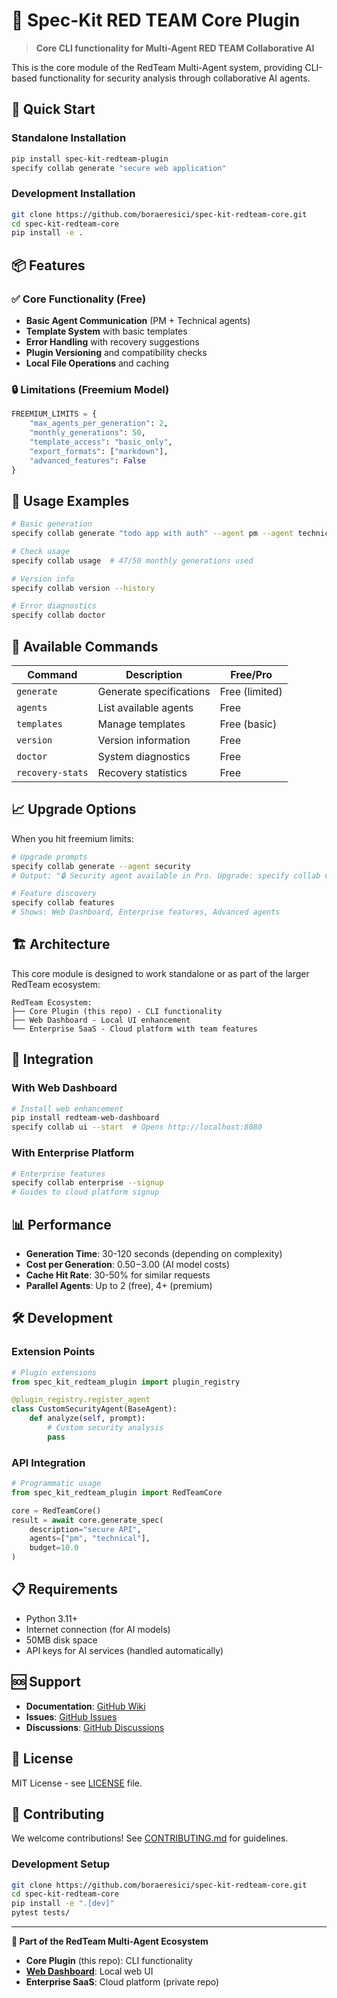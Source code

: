 # 🔴 Spec-Kit RED TEAM Core Plugin

> **Core CLI functionality for Multi-Agent RED TEAM Collaborative AI**

This is the core module of the RedTeam Multi-Agent system, providing CLI-based functionality for security analysis through collaborative AI agents.

## 🚀 Quick Start

### Standalone Installation
```bash
pip install spec-kit-redteam-plugin
specify collab generate "secure web application"
```

### Development Installation  
```bash
git clone https://github.com/boraeresici/spec-kit-redteam-core.git
cd spec-kit-redteam-core
pip install -e .
```

## 📦 Features

### ✅ Core Functionality (Free)
- **Basic Agent Communication** (PM + Technical agents)
- **Template System** with basic templates
- **Error Handling** with recovery suggestions
- **Plugin Versioning** and compatibility checks
- **Local File Operations** and caching

### 🔒 Limitations (Freemium Model)
```python
FREEMIUM_LIMITS = {
    "max_agents_per_generation": 2,
    "monthly_generations": 50,
    "template_access": "basic_only",
    "export_formats": ["markdown"],
    "advanced_features": False
}
```

## 🎯 Usage Examples

```bash
# Basic generation
specify collab generate "todo app with auth" --agent pm --agent technical

# Check usage
specify collab usage  # 47/50 monthly generations used

# Version info
specify collab version --history

# Error diagnostics
specify collab doctor
```

## 🔧 Available Commands

| Command | Description | Free/Pro |
|---------|-------------|----------|
| `generate` | Generate specifications | Free (limited) |
| `agents` | List available agents | Free |
| `templates` | Manage templates | Free (basic) |
| `version` | Version information | Free |
| `doctor` | System diagnostics | Free |
| `recovery-stats` | Recovery statistics | Free |

## 📈 Upgrade Options

When you hit freemium limits:

```bash
# Upgrade prompts
specify collab generate --agent security
# Output: "🔒 Security agent available in Pro. Upgrade: specify collab upgrade"

# Feature discovery
specify collab features
# Shows: Web Dashboard, Enterprise features, Advanced agents
```

## 🏗️ Architecture

This core module is designed to work standalone or as part of the larger RedTeam ecosystem:

```
RedTeam Ecosystem:
├── Core Plugin (this repo) - CLI functionality
├── Web Dashboard - Local UI enhancement
└── Enterprise SaaS - Cloud platform with team features
```

## 🔗 Integration

### With Web Dashboard
```bash
# Install web enhancement
pip install redteam-web-dashboard
specify collab ui --start  # Opens http://localhost:8080
```

### With Enterprise Platform
```bash
# Enterprise features
specify collab enterprise --signup
# Guides to cloud platform signup
```

## 📊 Performance

- **Generation Time**: 30-120 seconds (depending on complexity)
- **Cost per Generation**: $0.50-$3.00 (AI model costs)
- **Cache Hit Rate**: 30-50% for similar requests
- **Parallel Agents**: Up to 2 (free), 4+ (premium)

## 🛠️ Development

### Extension Points
```python
# Plugin extensions
from spec_kit_redteam_plugin import plugin_registry

@plugin_registry.register_agent
class CustomSecurityAgent(BaseAgent):
    def analyze(self, prompt):
        # Custom security analysis
        pass
```

### API Integration
```python
# Programmatic usage
from spec_kit_redteam_plugin import RedTeamCore

core = RedTeamCore()
result = await core.generate_spec(
    description="secure API",
    agents=["pm", "technical"],
    budget=10.0
)
```

## 📋 Requirements

- Python 3.11+
- Internet connection (for AI models)
- 50MB disk space
- API keys for AI services (handled automatically)

## 🆘 Support

- **Documentation**: [GitHub Wiki](https://github.com/boraeresici/spec-kit-redteam-core/wiki)
- **Issues**: [GitHub Issues](https://github.com/boraeresici/spec-kit-redteam-core/issues)
- **Discussions**: [GitHub Discussions](https://github.com/boraeresici/spec-kit-redteam-core/discussions)

## 📄 License

MIT License - see [LICENSE](LICENSE) file.

## 🤝 Contributing

We welcome contributions! See [CONTRIBUTING.md](CONTRIBUTING.md) for guidelines.

### Development Setup
```bash
git clone https://github.com/boraeresici/spec-kit-redteam-core.git
cd spec-kit-redteam-core
pip install -e ".[dev]"
pytest tests/
```

---

**🔴 Part of the RedTeam Multi-Agent Ecosystem**

- **Core Plugin** (this repo): CLI functionality
- **[Web Dashboard](https://github.com/boraeresici/redteam-web-dashboard)**: Local web UI
- **Enterprise SaaS**: Cloud platform (private repo)